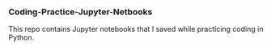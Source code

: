 ### Coding-Practice-Jupyter-Netbooks

This repo contains Jupyter notebooks that I saved while practicing coding in Python. 
